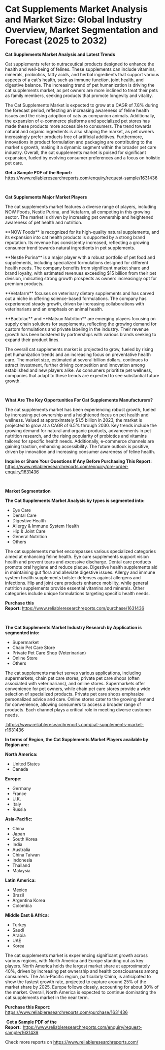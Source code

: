 <p><h1>Cat Supplements Market Analysis and Market Size: Global Industry Overview, Market Segmentation and Forecast (2025 to 2032)</h1></p><p><strong>Cat Supplements Market Analysis and Latest Trends</strong></p>
<p><p>Cat supplements refer to nutraceutical products designed to enhance the health and well-being of felines. These supplements can include vitamins, minerals, probiotics, fatty acids, and herbal ingredients that support various aspects of a cat's health, such as immune function, joint health, and digestive balance. The increasing trend of pet humanization is driving the cat supplements market, as pet owners are more inclined to treat their pets as family members, seeking products that promote longevity and vitality.</p><p>The Cat Supplements Market is expected to grow at a CAGR of 7.8% during the forecast period, reflecting an increasing awareness of feline health issues and the rising adoption of cats as companion animals. Additionally, the expansion of e-commerce platforms and specialized pet stores has made these products more accessible to consumers. The trend towards natural and organic ingredients is also shaping the market, as pet owners increasingly prefer products free of artificial additives. Furthermore, innovations in product formulation and packaging are contributing to the market's growth, making it a dynamic segment within the broader pet care industry. Overall, the cat supplements market is poised for significant expansion, fueled by evolving consumer preferences and a focus on holistic pet care.</p></p>
<p><strong>Get a Sample PDF of the Report:&nbsp;</strong> <a href="https://www.reliableresearchreports.com/enquiry/request-sample/1631436?utm_campaign=2461&utm_medium=2&utm_source=Github&utm_content=ia&utm_term=15022025&utm_id=cat-supplements">https://www.reliableresearchreports.com/enquiry/request-sample/1631436</a></p>
<p>&nbsp;</p>
<p><strong>Cat Supplements Major Market Players</strong></p>
<p><p>The cat supplements market features a diverse range of players, including NOW Foods, Nestle Purina, and Vetafarm, all competing in this growing sector. The market is driven by increasing pet ownership and heightened awareness of pet health and nutrition.</p><p>**NOW Foods** is recognized for its high-quality natural supplements, and its expansion into cat health products is supported by a strong brand reputation. Its revenue has consistently increased, reflecting a growing consumer trend towards natural ingredients in pet supplements.</p><p>**Nestle Purina** is a major player with a robust portfolio of pet food and supplements, including specialized formulations designed for different health needs. The company benefits from significant market share and brand loyalty, with estimated revenues exceeding $15 billion from their pet division, indicating strong growth prospects as owners increasingly opt for premium products.</p><p>**Vetafarm** focuses on veterinary dietary supplements and has carved out a niche in offering science-based formulations. The company has experienced steady growth, driven by increasing collaborations with veterinarians and an emphasis on animal health.</p><p>**Bactolac** and **Matsun Nutrition** are emerging players focusing on supply chain solutions for supplements, reflecting the growing demand for custom formulations and private labeling in the industry. Their revenue growth has been bolstered by partnerships with various brands seeking to expand their product lines.</p><p>The overall cat supplements market is projected to grow, fueled by rising pet humanization trends and an increasing focus on preventative health care. The market size, estimated at several billion dollars, continues to attract investment, further driving competition and innovation among established and new players alike. As consumers prioritize pet wellness, companies that adapt to these trends are expected to see substantial future growth.</p></p>
<p>&nbsp;</p>
<p><strong>What Are The Key Opportunities For Cat Supplements Manufacturers?</strong></p>
<p><p>The cat supplements market has been experiencing robust growth, fueled by increasing pet ownership and a heightened focus on pet health and wellness. Valued at approximately $1.5 billion in 2023, the market is projected to grow at a CAGR of 6.5% through 2030. Key trends include the growing demand for natural and organic products, advancements in pet nutrition research, and the rising popularity of probiotics and vitamins tailored for specific health needs. Additionally, e-commerce channels are gaining traction, enhancing accessibility. The future outlook is positive, driven by innovation and increasing consumer awareness of feline health.</p></p>
<p><strong>Inquire or Share Your Questions If Any Before Purchasing This Report:</strong> <a href="https://www.reliableresearchreports.com/enquiry/pre-order-enquiry/1631436?utm_campaign=2461&utm_medium=2&utm_source=Github&utm_content=ia&utm_term=15022025&utm_id=cat-supplements">https://www.reliableresearchreports.com/enquiry/pre-order-enquiry/1631436</a></p>
<p>&nbsp;</p>
<p><strong>Market Segmentation</strong></p>
<p><strong>The Cat Supplements Market Analysis by types is segmented into:</strong></p>
<p><ul><li>Eye Care</li><li>Dental Care</li><li>Digestive Health</li><li>Allergy & Immune System Health</li><li>Hip & Joint Care</li><li>General Nutrition</li><li>Others</li></ul></p>
<p><p>The cat supplements market encompasses various specialized categories aimed at enhancing feline health. Eye care supplements support vision health and prevent tears and excessive discharge. Dental care products promote oral hygiene and reduce plaque. Digestive health supplements aid in maintaining gut flora and alleviate digestive issues. Allergy and immune system health supplements bolster defenses against allergens and infections. Hip and joint care products enhance mobility, while general nutrition supplements provide essential vitamins and minerals. Other categories include unique formulations targeting specific health needs.</p></p>
<p><strong>Purchase this Report:&nbsp;</strong><a href="https://www.reliableresearchreports.com/purchase/1631436?utm_campaign=2461&utm_medium=2&utm_source=Github&utm_content=ia&utm_term=15022025&utm_id=cat-supplements">https://www.reliableresearchreports.com/purchase/1631436</a></p>
<p>&nbsp;</p>
<p><strong>The Cat Supplements Market Industry Research by Application is segmented into:</strong></p>
<p><ul><li>Supermarket</li><li>Chain Pet Care Store</li><li>Private Pet Care Shop (Veterinarian)</li><li>Online Store</li><li>Others</li></ul></p>
<p><p>The cat supplements market serves various applications, including supermarkets, chain pet care stores, private pet care shops (often associated with veterinarians), and online stores. Supermarkets offer convenience for pet owners, while chain pet care stores provide a wide selection of specialized products. Private pet care shops emphasize personalized advice and care. Online stores cater to the growing demand for convenience, allowing consumers to access a broader range of products. Each channel plays a critical role in meeting diverse customer needs.</p></p>
<p><a href="https://www.reliableresearchreports.com/cat-supplements-market-r1631436?utm_campaign=2461&utm_medium=2&utm_source=Github&utm_content=ia&utm_term=15022025&utm_id=cat-supplements">&nbsp;https://www.reliableresearchreports.com/cat-supplements-market-r1631436</a></p>
<p><strong>In terms of Region, the Cat Supplements Market Players available by Region are:</strong></p>
<p>
    <p> <strong> North America: </strong>
        <ul>
            <li>United States</li>
            <li>Canada</li>
        </ul>
        </p> 
    <p> <strong> Europe: </strong>
        <ul>
            <li>Germany</li>
            <li>France</li>
            <li>U.K.</li>
            <li>Italy</li>
            <li>Russia</li>
        </ul>
        </p> 
    <p> <strong> Asia-Pacific: </strong>
        <ul>
            <li>China</li>
            <li>Japan</li>
            <li>South Korea</li>
            <li>India</li>
            <li>Australia</li>
            <li>China Taiwan</li>
            <li>Indonesia</li>
            <li>Thailand</li>
            <li>Malaysia</li>
        </ul>
        </p> 
    <p> <strong> Latin America: </strong>
        <ul>
            <li>Mexico</li>
            <li>Brazil</li>
            <li>Argentina Korea</li>
            <li>Colombia</li>
        </ul>
        </p> 
    <p> <strong> Middle East & Africa: </strong>
        <ul>
            <li>Turkey</li>
            <li>Saudi</li>
            <li>Arabia</li>
            <li>UAE</li>
            <li>Korea</li>
        </ul>
    </p>
    </p>
<p><p>The cat supplements market is experiencing significant growth across various regions, with North America and Europe standing out as key players. North America holds the largest market share at approximately 40%, driven by increasing pet ownership and health consciousness among consumers. The Asia-Pacific region, particularly China, is anticipated to show the fastest growth rate, projected to capture around 25% of the market share by 2025. Europe follows closely, accounting for about 30% of the market. Overall, North America is expected to continue dominating the cat supplements market in the near term.</p></p>
<p><strong>Purchase this Report: </strong><a href="https://www.reliableresearchreports.com/purchase/1631436?utm_campaign=2461&utm_medium=2&utm_source=Github&utm_content=ia&utm_term=15022025&utm_id=cat-supplements">https://www.reliableresearchreports.com/purchase/1631436</a></p>
<p>&nbsp;<strong>Get a Sample PDF of the Report:&nbsp;&nbsp;</strong><a href="https://www.reliableresearchreports.com/enquiry/request-sample/1631436?utm_campaign=2461&utm_medium=2&utm_source=Github&utm_content=ia&utm_term=15022025&utm_id=cat-supplements">https://www.reliableresearchreports.com/enquiry/request-sample/1631436</a></p>
<p><strong></strong></p>
<p>Check more reports on <a href="https://www.reliableresearchreports.com/?utm_campaign=2461&utm_medium=2&utm_source=Github&utm_content=ia&utm_term=15022025&utm_id=cat-supplements">https://www.reliableresearchreports.com/</a></p>